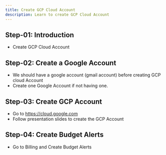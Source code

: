 ```yaml
---
title: Create GCP Cloud Account
description: Learn to create GCP Cloud Account
---
```


## Step-01: Introduction
- Create GCP Cloud Account

## Step-02: Create a Google Account
- We should have a google account (gmail account) before creating GCP cloud Account
- Create one Google Account if not having one.

## Step-03: Create GCP Account
- Go to https://cloud.google.com
- Follow presentation slides to create the GCP Account

## Step-04: Create Budget Alerts
- Go to Billing and Create Budget Alerts
